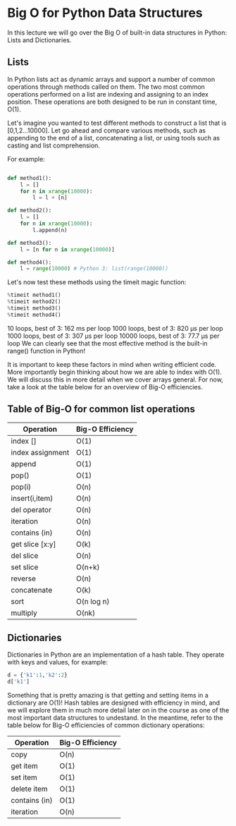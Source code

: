 # Big O for Python Data Structures

In this lecture we will go over the Big O of built-in data structures in Python: Lists and Dictionaries.

## Lists

In Python lists act as dynamic arrays and support a number of common operations through methods called on them. The two most common operations performed on a list are indexing and assigning to an index position. These operations are both designed to be run in constant time, O(1).

Let's imagine you wanted to test different methods to construct a list that is [0,1,2...10000]. Let go ahead and compare various methods, such as appending to the end of a list, concatenating a list, or using tools such as casting and list comprehension.

For example:
```py

def method1():
    l = []
    for n in xrange(10000):
        l = l + [n]

def method2():
    l = []
    for n in xrange(10000):
        l.append(n)

def method3():
    l = [n for n in xrange(10000)]

def method4():
    l = range(10000) # Python 3: list(range(10000))
```
Let's now test these methods using the timeit magic function:
```py
%timeit method1()
%timeit method2()
%timeit method3()
%timeit method4()
```
10 loops, best of 3: 162 ms per loop
1000 loops, best of 3: 820 µs per loop
1000 loops, best of 3: 307 µs per loop
10000 loops, best of 3: 77.7 µs per loop
We can clearly see that the most effective method is the built-in range() function in Python!

It is important to keep these factors in mind when writing efficient code. More importantly begin thinking about how we are able to index with O(1). We will discuss this in more detail when we cover arrays general. For now, take a look at the table below for an overview of Big-O efficiencies.

## Table of Big-O for common list operations
 
 | Operation	    | Big-O Efficiency |
 |------------------|------------------|
 | index []	        | O(1) |
 | index assignment	| O(1) |
 | append	        | O(1) |
 | pop()	        | O(1) |
 | pop(i)	        | O(n) |
 | insert(i,item)	| O(n) |
 | del operator	    | O(n) |
 | iteration	    | O(n) |
 | contains (in)	| O(n) |
 | get slice [x:y]	| O(k) |
 | del slice	    | O(n) |
 | set slice	    | O(n+k) |
 | reverse	        | O(n) |
 | concatenate	    | O(k) |
 | sort	            | O(n log n) |
 | multiply	        | O(nk) |

## Dictionaries

Dictionaries in Python are an implementation of a hash table. They operate with keys and values, for example:

```py
d = {'k1':1,'k2':2}
d['k1']
```

Something that is pretty amazing is that getting and setting items in a dictionary are O(1)! Hash tables are designed with efficiency in mind, and we will explore them in much more detail later on in the course as one of the most important data structures to undestand. In the meantime, refer to the table below for Big-O efficiencies of common dictionary operations:


|Operation	    |Big-O Efficiency|
|---------------|----------------|
|copy	        |O(n)|
|get item	    |O(1)|
|set item	    |O(1)|
|delete item	|O(1)|
|contains (in)	|O(1)|
|iteration	    |O(n)|

